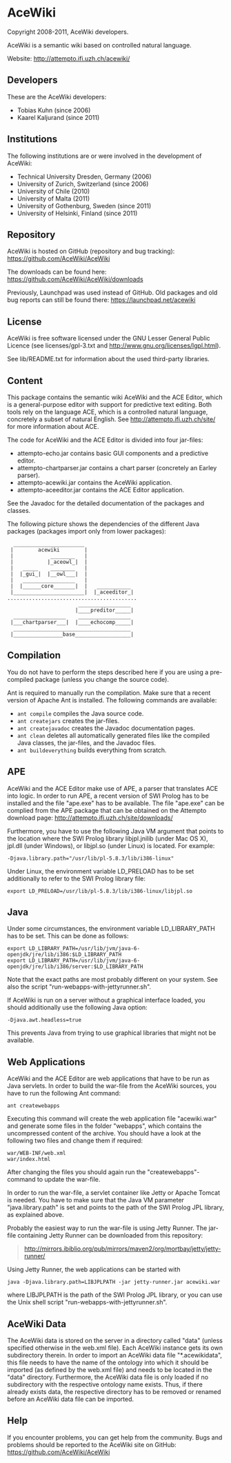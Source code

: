 AceWiki
=======

Copyright 2008-2011, AceWiki developers.

AceWiki is a semantic wiki based on controlled natural language.

Website: http://attempto.ifi.uzh.ch/acewiki/


Developers
----------

These are the AceWiki developers:

- Tobias Kuhn (since 2006)
- Kaarel Kaljurand (since 2011)


Institutions
------------

The following institutions are or were involved in the development of AceWiki:

- Technical University Dresden, Germany (2006)
- University of Zurich, Switzerland (since 2006)
- University of Chile (2010)
- University of Malta (2011)
- University of Gothenburg, Sweden (since 2011)
- University of Helsinki, Finland (since 2011)


Repository
----------

AceWiki is hosted on GitHub (repository and bug tracking): https://github.com/AceWiki/AceWiki

The downloads can be found here: https://github.com/AceWiki/AceWiki/downloads

Previously, Launchpad was used instead of GitHub. Old packages and old bug reports can still be
found there: https://launchpad.net/acewiki


License
-------

AceWiki is free software licensed under the GNU Lesser General Public Licence (see
licenses/gpl-3.txt and http://www.gnu.org/licenses/lgpl.html).

See lib/README.txt for information about the used third-party libraries.


Content
-------

This package contains the semantic wiki AceWiki and the ACE Editor, which is a general-purpose
editor with support for predictive text editing. Both tools rely on the language ACE, which is a
controlled natural language, concretely a subset of natural English. See
http://attempto.ifi.uzh.ch/site/ for more information about ACE.

The code for AceWiki and the ACE Editor is divided into four jar-files:

- attempto-echo.jar contains basic GUI components and a predictive editor.
- attempto-chartparser.jar contains a chart parser (concretely an Earley parser).
- attempto-acewiki.jar contains the AceWiki application.
- attempto-aceeditor.jar contains the ACE Editor application.

See the Javadoc for the detailed documentation of the packages and classes.

The following picture shows the dependencies of the different Java packages (packages import only
from lower packages):

      _______________________
     |        acewiki        |
     |            ________   |
     |           |_aceowl_|  |
     |   _____    ________   |
     |  |_gui_|  |__owl___|  |
     |   _________________   |
     |  |______core_______|  |   ___________
     |_______________________|  |_aceeditor_|
    ..........................................
                           _________________
                          |____preditor_____|
      _________________    _________________
     |___chartparser___|  |____echocomp_____|
      ______________________________________
     |________________base__________________|


Compilation
-----------

You do not have to perform the steps described here if you are using a pre-compiled package (unless
you change the source code).

Ant is required to manually run the compilation. Make sure that a recent version of Apache Ant is
installed. The following commands are available:

- `ant compile` compiles the Java source code.
- `ant createjars` creates the jar-files.
- `ant createjavadoc` creates the Javadoc documentation pages.
- `ant clean` deletes all automatically generated files like the compiled Java classes, the
  jar-files, and the Javadoc files.
- `ant buildeverything` builds everything from scratch.


APE
---

AceWiki and the ACE Editor make use of APE, a parser that translates ACE into logic. In order to
run APE, a recent version of SWI Prolog has to be installed and the file "ape.exe" has to be
available. The file "ape.exe" can be complied from the APE package that can be obtained on the
Attempto download page: http://attempto.ifi.uzh.ch/site/downloads/

Furthermore, you have to use the following Java VM argument that points to the location where the
SWI Prolog library libjpl.jnilib (under Mac OS X), jpl.dll (under Windows), or libjpl.so (under
Linux) is located. For example:

    -Djava.library.path="/usr/lib/pl-5.8.3/lib/i386-linux"

Under Linux, the environment variable LD_PRELOAD has to be set additionally to refer to the SWI
Prolog library file:

    export LD_PRELOAD=/usr/lib/pl-5.8.3/lib/i386-linux/libjpl.so


Java
----

Under some circumstances, the environment variable LD_LIBRARY_PATH has to be set. This can be
done as follows:

    export LD_LIBRARY_PATH=/usr/lib/jvm/java-6-openjdk/jre/lib/i386:$LD_LIBRARY_PATH
    export LD_LIBRARY_PATH=/usr/lib/jvm/java-6-openjdk/jre/lib/i386/server:$LD_LIBRARY_PATH

Note that the exact paths are most probably different on your system. See also the script
"run-webapps-with-jettyrunner.sh".

If AceWiki is run on a server without a graphical interface loaded, you should additionally use the
following Java option:

    -Djava.awt.headless=true

This prevents Java from trying to use graphical libraries that might not be available.


Web Applications
----------------

AceWiki and the ACE Editor are web applications that have to be run as Java servlets. In order to
build the war-file from the AceWiki sources, you have to run the following Ant command:

    ant createwebapps

Executing this command will create the web application file "acewiki.war" and generate some files
in the folder "webapps", which contains the uncompressed content of the archive. You should have a
look at the following two files and change them if required:

    war/WEB-INF/web.xml
    war/index.html

After changing the files you should again run the "createwebapps"-command to update the war-file.

In order to run the war-file, a servlet container like Jetty or Apache Tomcat is needed. You have
to make sure that the Java VM parameter "java.library.path" is set and points to the path of the
SWI Prolog JPL library, as explained above.

Probably the easiest way to run the war-file is using Jetty Runner. The jar-file containing Jetty
Runner can be downloaded from this repository:

>   http://mirrors.ibiblio.org/pub/mirrors/maven2/org/mortbay/jetty/jetty-runner/

Using Jetty Runner, the web applications can be started with

    java -Djava.library.path=LIBJPLPATH -jar jetty-runner.jar acewiki.war

where LIBJPLPATH is the path of the SWI Prolog JPL library, or you can use the Unix shell script
"run-webapps-with-jettyrunner.sh".


AceWiki Data
------------

The AceWiki data is stored on the server in a directory called "data" (unless specified otherwise
in the web.xml file). Each AceWiki instance gets its own subdirectory therein. In order to import an
AceWiki data file "*.acewikidata", this file needs to have the name of the ontology into which it
should be imported (as defined by the web.xml file) and needs to be located in the "data"
directory. Furthermore, the AceWiki data file is only loaded if no subdirectory with the respective
ontology name exists. Thus, if there already exists data, the respective directory has to be
removed or renamed before an AceWiki data file can be imported.


Help
----

If you encounter problems, you can get help from the community. Bugs and problems should be
reported to the AceWiki site on GitHub: https://github.com/AceWiki/AceWiki
